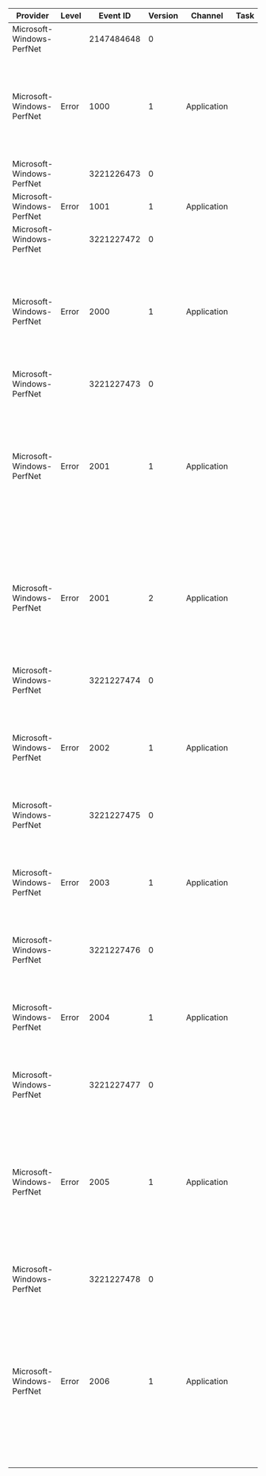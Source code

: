 Provider                   |  Level  |  Event ID    |  Version  |  Channel      |  Task  |  Opcode  |  Keyword  |  Message
---------------------------|---------|--------------|-----------|---------------|--------|----------|-----------|--------------------------------------------------------------------------------------------------------------------------------------------------------------------------------------------------------------------------------------------------------
Microsoft-Windows-PerfNet  |         |  2147484648  |  0        |               |        |          |           |
Microsoft-Windows-PerfNet  |  Error  |  1000        |  1        |  Application  |        |          |           |  Unable to open the Network Services performance object. The first four bytes (DWORD) of the Data section contains the status code.
Microsoft-Windows-PerfNet  |         |  3221226473  |  0        |               |        |          |           |
Microsoft-Windows-PerfNet  |  Error  |  1001        |  1        |  Application  |        |          |           |
Microsoft-Windows-PerfNet  |         |  3221227472  |  0        |               |        |          |           |
Microsoft-Windows-PerfNet  |  Error  |  2000        |  1        |  Application  |        |          |           |  Unable to collect Browser performance data because the NetApi32.DLL failed to load.  The first four bytes (DWORD) of the Data section contains the status code.
Microsoft-Windows-PerfNet  |         |  3221227473  |  0        |               |        |          |           |
Microsoft-Windows-PerfNet  |  Error  |  2001        |  1        |  Application  |        |          |           |  Unable to collect Browser performance data because the Query function was not found in the NetApi32.DLL.  The first four bytes (DWORD) of the Data section contains the status code.
Microsoft-Windows-PerfNet  |  Error  |  2001        |  2        |  Application  |        |          |           |  Unable to collect Browser performance data because the Query function was not found in the NetApi32.DLL.  The first four bytes (DWORD) of the Data section contains the status code.
Microsoft-Windows-PerfNet  |         |  3221227474  |  0        |               |        |          |           |
Microsoft-Windows-PerfNet  |  Error  |  2002        |  1        |  Application  |        |          |           |  Unable to open the Redirector service performance object. The first four bytes (DWORD) of the Data section contains the status code.
Microsoft-Windows-PerfNet  |         |  3221227475  |  0        |               |        |          |           |
Microsoft-Windows-PerfNet  |  Error  |  2003        |  1        |  Application  |        |          |           |  Unable to read performance data for the Redirector service. The first four bytes (DWORD) of the Data section contains the status code.
Microsoft-Windows-PerfNet  |         |  3221227476  |  0        |               |        |          |           |
Microsoft-Windows-PerfNet  |  Error  |  2004        |  1        |  Application  |        |          |           |  Unable to open the Server service performance object. The first four bytes (DWORD) of the Data section contains the status code.
Microsoft-Windows-PerfNet  |         |  3221227477  |  0        |               |        |          |           |
Microsoft-Windows-PerfNet  |  Error  |  2005        |  1        |  Application  |        |          |           |  Unable to read performance data for the Server service. The first four bytes (DWORD) of the Data section contains the status code, the second four bytes contains the IOSB.Status and the next four bytes contains the IOSB.Information.
Microsoft-Windows-PerfNet  |         |  3221227478  |  0        |               |        |          |           |
Microsoft-Windows-PerfNet  |  Error  |  2006        |  1        |  Application  |        |          |           |  Unable to read Server Queue performance data from the Server service. The first four bytes (DWORD) of the Data section contains the status code, the second four bytes contains the IOSB.Status and the next four bytes contains the IOSB.Information.
